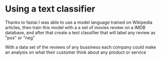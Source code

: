 <h1>Using a text classifier</h1>
<p>Thanks to fastai I was able to use a model language trained on Wikipedia articles, then train this model with a a set of movies review on a IMDB database, and after that create a text classifier that will label any review as "pos" or "neg"  </p>
<p>With a data set of the reviews of any bussiness each company could make an analysis on what their customer think about any product or service</p>
